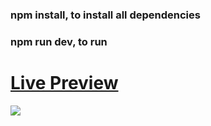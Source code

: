 <h3>npm install, to install all dependencies</h3>
 <h3>npm run dev, to run</h3> 

<h1><a href="https://app-weather-theta.vercel.app/" target="_blank">Live Preview</a></h1>
<img src="https://i.imgur.com/oM6qwcY.png"/>
<br/>

